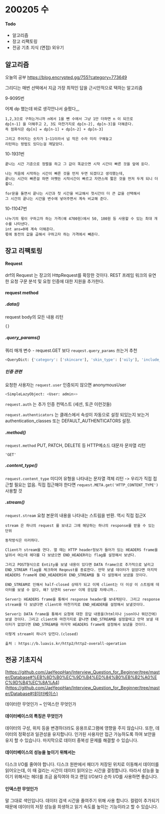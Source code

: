 # 200205 수

#### Todo

- 알고리즘
- 장고 리팩토링
- 전공 기초 지식 (면접) 외우기



## 알고리즘

오늘의 공부 https://blog.encrypted.gg/755?category=773649

그리디는 매번 선택에서 지금 가장 최적인 답을 근시안적으로 택하는 알고리즘



9-9095번

어제 dp 했는데 바로 생각안나서 슬펐다,,,

```
1,2,3으로 구하는거니까 n에서 1을 뺀 수에서 그냥 1만 더하면 n 이 되므로
dp[n-1] 을 더해주고 2, 3도 마찬가지로 dp[n-2], dp[n-3]을 더해준다.
즉 점화식은 dp[n] = dp[n-1] + dp[n-2] + dp[n-3]
    
그리고 주어지는 숫자가 1~11이라서 넘 작은 수라 미리 구해놓고
리턴하는 방법도 있다는걸 깨달았다.
```



10-1931번

```
끝나는 시간 기준으로 정렬을 하고 그 값이 똑같으면 시작 시간이 빠른 것을 앞에 둔다.
    
나는 처음에 시작하는 시간이 빠른 것을 먼저 두면 되겠다고 생각했는데,
끝나는 시간이 빠른걸 하면 어쨋든 시작시간이 빠르고 자연스레 짧은 것을 먼저 두게 되니 더 좋다.

for문을 돌면서 끝나는 시간과 첫 시간을 비교해서 첫시간이 더 큰 값을 선택해서
그 시간의 끝나는 시간을 변수에 넣어주면서 계속 비교해 준다.
```



10-11047번

```
나누기의 몫이 구하고자 하는 가격(예 4700원)에서 50, 100원 등 사용할 수 있는 최대 개수를 나타낸다.
int ans=0에 계속 더해준다.
몫에 동전의 값을 곱해서 구하고자 하는 가격에서 빼준다.
```



## 장고 리팩토링

#### Request

drf의 Request 는 장고의 HttpRequest를 확장한 것이다. REST 프레임 워크의 유연한 요청 구문 분석 및 요청 인증에 대한 지원을 추가한다.



#### request method

##### .data()

request body의 모든 내용 리턴

```python
{}
```



##### .query_params()

쿼리 매개 변수 - request.GET 보다 `reuqest.query_params` 쓰는거 추천

```python
<QueryDict: {'category': ['skincare'], 'skin_type': ['oily'], 'include_ingredient': ['pace,landowner']}>
```



##### 인증 관련

요청한 사용자는 `request.user`  인증되지 않으면 anonymousUser

```python
<SimpleLazyObject: <User: admin>>
```

`request.auth` 는 추가 인증 컨텍스트 (세션, 토큰 이런것들) 

`request.authenticators` 는 클래스에서 속성이 자동으로 설정 되있는지 보는거 authentication_classes  또는 DEFAULT_AUTHENTICATORS 설정.



##### .method()

`request.method` PUT, PATCH, DELETE 등 HTTP메소드 대문자 문자열 리턴

```
'GET'
```



##### .content_type()

`request.content_type` 미디어 유형을 나타내는 문자열 객체 리턴 -> 우리가 직접 접근할 필요는 없음. 직접 접근해야 한다면 `request.META.get('HTTP_CONTENT_TYPE')` 사용할 것



##### .stream()

`request.stream` 요청 본문의 내용을 나타내는 스트림을 반환. 역시 직접 접근X

```
stream 은 하나의 request 를 보내고 그에 해당하는 하나의 response를 받을 수 있는 단위

동작방식은 이러하다.

Client가 stream을 연다. 열 때는 HTTP header정보가 들어가 있는 HEADERS frame을 날려서 여는데 헤더를 다 보냈으면 END_HEADER라는 flag를 설정해서 보낸다.

그리고 POST형식으로 Entity를 보낼 내용이 있다면 DATA frame으로 추가적으로 날리고 END_STREAM flag를 체크하여 Reqeust를 종료한다. 만약 보낼 데이터가 없었다면 마지막 HEADERS frame에 END_HEADERS와 END_STREAM을 둘 다 설정해서 보냈을 것이다.

END_STREAM로 인해서 half-closed 상태가 되고 이제 client는 더 이상 이 스트림에 데이터를 보낼 수 없다, 왜? 당연히 server 이제 응답할 차례니까..

Server는 HEADERS frame을 통해서 response header를 보내게된다. 그리고 response stream을 다 보냈다면 client와 마찬가지로 END_HEADER를 설정해서 보낼것이다.

Server는 DATA frame을 통해서 요청에 대한 응답 내용을(html이나 json이나 뭐던간에) 보낼 것이다. 그리고 client와 마찬가지로 끝나면 END_STREAM을 설정할테고 만약 보낼 데이터가 없었다면 END_STREAM을 마지막 HEADERS frame에 설정해서 보냈을 것이다.

이렇게 stream이 하나가 닫친다.(closed)

출처 : https://b.luavis.kr/http2/http2-overall-operation
```





## 전공 기초지식

[https://github.com/JaeYeopHan/Interview_Question_for_Beginner/tree/master/Database#%EB%8D%B0%EC%9D%B4%ED%84%B0%EB%B2%A0%EC%9D%B4%EC%8A%A4](https://github.com/JaeYeopHan/Interview_Question_for_Beginner/tree/master/Database#데이터베이스)

데이터란 무엇인가 ~ 인덱스란 무엇인가



#### 데이터베이스의 특징은 무엇인가

데이터의 구성, 위치 등을 변경하더라도 응용프로그램에 영향을 주지 않습니다. 또한, 데이터의 정확성과 일관성을 유지합니다. 인가된 사용자만 접근 가능하도록 하여 보안을 유지 할 수 있습니다. 마지막으로 데이터 중복성 문제를 해결할 수 있습니다.



#### 데이터베이스의 성능을 높이기 위해서는

디스크 I/O를 줄여야 합니다. 디스크 원판에서 헤더가 저장된 위치로 이동해서 데이터를 읽어오는데, 이 때 걸리는 시간이 데이터 읽어오는 시간을 결정합니다. 따라서 성능을 높이기 위해서는 헤더를 조금 움직여야 하고 랜덤 I/O보다 순차 I/O를 사용하면 좋습니다.



#### 인덱스란 무엇인가

말 그대로 색인입니다. 데이터 검색 시간을 줄여주기 위해 사용 합니다. 컬럼이 추가되기 때문에 데이터의 저장 성능을 희생하고 읽기 속도를 높이는 기능이라고 할 수 있습니다.